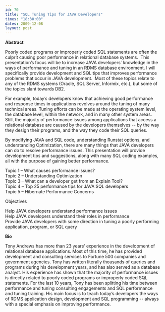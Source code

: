 ```yaml
---
id: 70
title: "SQL Tuning Tips for JAVA Developers"
times: "18:30:00"
dates: 2009-12-08
layout: post
---
```

 **Abstract**

Poorly coded programs or improperly coded SQL statements are often the culprit causing poor performance in relational database systems.&nbsp; This presentation’s focus will be to increase JAVA developers’ knowledge in the ways of performance and tuning in an RDMS database environment. I will specifically provide development and SQL tips that improves performance problems that occur in JAVA development.&nbsp; Most of these topics relate to any of the RDMS systems (Oracle, SQL Server, Informix, etc.), but some of the topics slant towards DB2.   
  
For example, today’s developers know that achieving good performance and response times in applications revolves around the tuning of many technical areas. Tuning efforts can be made at the operating system level, the database level, within the network, and in many other system areas. Still, the majority of performance issues among applications that access a relational database are caused by the developers themselves -- by the way they design their programs, and the way they code their SQL queries.   
  
By modifying JAVA and SQL code, understanding Runstat options, and understanding Optimization, there are many things that JAVA developers can do to resolve performance issues. This presentation will provide development tips and suggestions, along with many SQL coding examples, all with the purpose of gaining better performance.   
  
Topic 1 – What causes performance issues?   
Topic 2 – Understanding Optimization  
Topic 3 – What can a developer get from an Explain Tool?   
Topic 4 – Top 25 performance tips for JAVA SQL developers  
Topic 5 – Hibernate Performance Concerns  
  
Objectives  
  
Help JAVA developers understand performance issues  
Help JAVA developers understand their roles in performance   
Provide JAVA developers with some direction in tuning a poorly performing application, program, or SQL query

**Bio**

Tony Andrews has more than 23 years’ experience in the development of relational database applications. Most of this time, he has provided development and consulting services to Fortune 500 companies and government agencies. Tony has written literally thousands of queries and programs during his development years, and has also served as a database analyst. His experience has shown that the majority of performance issues is directly related to poorly coded programs or improperly coded SQL statements. For the last 10 years, Tony has been splitting his time between performance and tuning consulting engagements and SQL performance and tuning training. His main focus is to teach today’s developers the ways of RDMS application design, development and SQL programming -- always with a special emphasis on improving performance.

